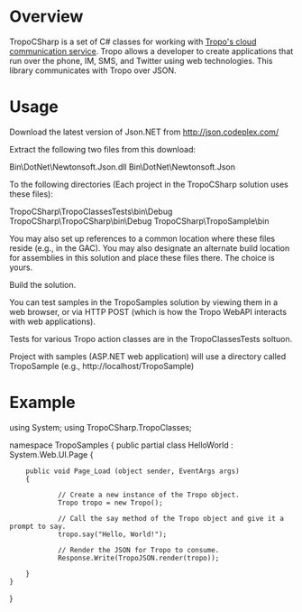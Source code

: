 Overview
========

TropoCSharp is a set of C# classes for working with [Tropo's cloud communication service](http://tropo.com/). Tropo allows a developer to create applications that run over the phone, IM, SMS, and Twitter using web technologies. This library communicates with Tropo over JSON.

Usage
=====

Download the latest version of Json.NET from http://json.codeplex.com/

Extract the following two files from this download:

Bin\DotNet\Newtonsoft.Json.dll
Bin\DotNet\Newtonsoft.Json

To the following directories (Each project in the TropoCSharp solution uses these files):

TropoCSharp\TropoClassesTests\bin\Debug
TropoCSharp\TropoCSharp\bin\Debug
TropoCSharp\TropoSample\bin

You may also set up references to a common location where these files reside (e.g., in the GAC). You may also designate an alternate build location for assemblies in this solution and place these files there.  The choice is yours.

Build the solution.

You can test samples in the TropoSamples solution by viewing them in a web browser, or via HTTP POST (which is how the Tropo WebAPI interacts with web applications).

Tests for various Tropo action classes are in the TropoClassesTests soltuon.

Project with samples (ASP.NET web application) will use a directory called TropoSample (e.g., http://localhost/TropoSample)

Example
=======

using System;
using TropoCSharp.TropoClasses;

namespace TropoSamples
{
	public partial class HelloWorld : System.Web.UI.Page
	{
		
		public void Page_Load (object sender, EventArgs args)
		{

            	// Create a new instance of the Tropo object.
            	Tropo tropo = new Tropo();

            	// Call the say method of the Tropo object and give it a prompt to say.
            	tropo.say("Hello, World!");

            	// Render the JSON for Tropo to consume.
            	Response.Write(TropoJSON.render(tropo));

		}
	}
}
